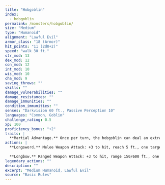 ```yaml
---
title: "Hobgoblin"
index:
  - hobgoblin
permalink: /monsters/hobgoblin/
size: "Medium"
type: "Humanoid"
alignment: "Lawful Evil"
armor_class: "18 (Armor)"
hit_points: "11 (2d8+2)"
speed: "walk 30 ft."
str_mod: 13
dex_mod: 12
con_mod: 12
int_mod: 10
wis_mod: 10
cha_mod: 9
saving_throws: ""
skills: ""
damage_vulnerabilities: ""
damage_resistances: ""
damage_immunities: ""
condition_immunities: ""
senses: "Darkvision 60 ft., Passive Perception 10"
languages: "Common, Goblin"
challenge_rating: 0.5
xp: 100
proficiency_bonus: "+2"
traits: |
  **Martial Advantage.** Once per turn, the hobgoblin can deal an extra 7 (2d6) damage to a creature it hits with a weapon attack if that creature is within 5 ft. of an ally of the hobgoblin that isn't incapacitated.
actions: |
  **Longsword.** Melee Weapon Attack: +3 to hit, reach 5 ft., one target. Hit: 5 (1d8 + 1) slashing damage, or 6 (1d10 + 1) slashing damage if used with two hands.
  
  **Longbow.** Ranged Weapon Attack: +3 to hit, range 150/600 ft., one target. Hit: 5 (1d8 + 1) piercing damage.  
legendary_actions: ""
description: ""
excerpt: "Medium Humanoid, Lawful Evil"
source: "Basic Rules"
---
```

